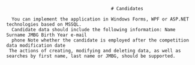                                            # Candidates
                                                  
      You can implement the application in Windows Forms, WPF or ASP.NET technologies based on MSSQL. 
      Candidate data should include the following information: Name Surname JMBG Birth Year e-mail 
      phone Note whether the candidate is employed after the competition data modification date
     The actions of creating, modifying and deleting data, as well as searches by first name, last name or JMBG, should be supported.
                                                
                                                     
